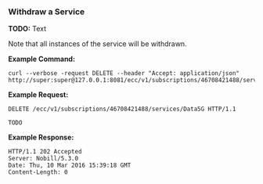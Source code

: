 ### Withdraw a Service

__TODO:__ Text

Note that all instances of the service will be withdrawn.

__Example Command:__
```
curl --verbose -request DELETE --header "Accept: application/json" http://super:super@127.0.0.1:8081/ecc/v1/subscriptions/46708421488/services/Data5G
```

__Example Request:__
```
DELETE /ecc/v1/subscriptions/46708421488/services/Data5G HTTP/1.1

TODO
```

__Example Response:__
```
HTTP/1.1 202 Accepted
Server: Nobill/5.3.0
Date: Thu, 10 Mar 2016 15:39:18 GMT
Content-Length: 0
```
